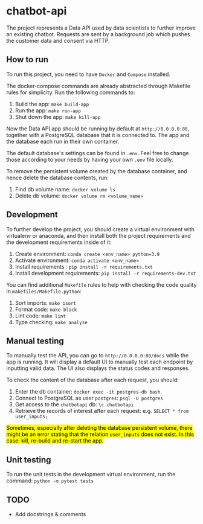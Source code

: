 # chatbot-api

The project represents a Data API used by data scientists to further improve an existing chatbot. Requests are sent by a
background job which pushes the customer data and consent via HTTP.


## How to run

To run this project, you need to have `Docker` and `Compose` installed.

The docker-compose commands are already abstracted through Makefile rules for simplicity. Run the following commands to:

1. Build the app: `make build-app`
2. Run the app: `make run-app`
3. Shut down the app: `make kill-app`

Now the Data API app should be running by default at `http://0.0.0.0:80`, together with a PostgreSQL database that it is
connected to. The app and the database each run in their own container.

The default database's settings can be found in `.env`. Feel free to change those according to your needs by having your
own `.env` file locally.

To remove the persistent volume created by the database container, and hence delete the database contents, run:
1. Find db volume name: `docker volume ls`
2. Delete db volume: `docker volume rm <volume_name>`


## Development

To further develop the project, you should create a virtual environment with virtualenv or anaconda, and then
install both the project requirements and the development requirements inside of it:

1. Create environment: `conda create <env_name> python=3.9`
2. Activate environment: `conda activate <env_name>`
3. Install requirements : `pip install -r requirements.txt`
4. Install development requirements: `pip install -r requirements-dev.txt`

You can find additional `Makefile` rules to help with checking the code quality in `makefiles/Makefile.python`:

1. Sort imports: `make isort`
2. Format code: `make black`
3. Lint code: `make lint`
4. Type checking: `make analyze`


## Manual testing

To manually test the API, you can go to `http://0.0.0.0:80/docs` while the app is running. It will display a default UI
to manually test each endpoint by inputting valid data. The UI also displays the status codes and responses.

To check the content of the database after each request, you should:
1. Enter the db container: `docker exec -it postgres-db bash`.
2. Connect to PostgreSQL as user `postgres`: `psql -U postgres`
3. Get access to the `chatbotapi` db: `\c chatbotapi`
4. Retrieve the records of interest after each request: e.g. `SELECT * from user_inputs;`

<mark> Sometimes, especially after deleting the database persistent volume, there might be an error stating that the
relation `user_inputs` does not exist. In this case: kill, re-build and re-start the app. </mark>


## Unit testing

To run the unit tests in the development virtual environment, run the command: `python -m pytest tests`


## TODO
- Add docstrings & comments
